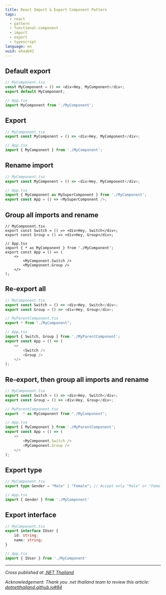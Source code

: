 ```yaml
---
title: React Import & Export Component Pattern
tags:
  - react
  - pattern
  - functional-component
  - import
  - export
  - typescript
language: en
uuid: whaab42
---
```


## Default export

```ts
// MyComponent.tsx
const MyComponent = () => <div>Hey, MyComponent</div>;
export default MyComponent;

// App.tsx
import MyComponent from './MyComponent';
```

## Export

```ts
// MyComponent.tsx
export const MyComponent = () => <div>Hey, MyComponent</div>;

// App.tsx
import { MyComponent } from './MyComponent';
```

## Rename import

```ts
// MyComponent.tsx
export const MyComponent = () => <div>Hey, MyComponent</div>;

// App.tsx
import { MyComponent as MySuperComponent } from './MyComponent';
export const App = () => <MySuperComponent />;
```

## Group all imports and rename

```tsx
// MyComponent.tsx
export const Switch = () => <div>Hey, Switch</div>;
export const Group = () => <div>Hey, Group</div>;

// App.tsx
import { * as MyComponent } from './MyComponent';
export const App = () => (
    <>
        <MyComponent.Switch />
        <MyComponent.Group />
    </>
);
```

## Re-export all

```ts
// MyComponent.tsx
export const Switch = () => <div>Hey, Switch</div>;
export const Group = () => <div>Hey, Group</div>;

// MyParentComponent.tsx
export * from "./MyComponent";

// App.tsx
import { Switch, Group } from './MyParentComponent';
export const App = () => (
    <>
        <Switch />
        <Group />
    </>
);
```

## Re-export, then group all imports and rename

```ts
// MyComponent.tsx
export const Switch = () => <div>Hey, Switch</div>;
export const Group = () => <div>Hey, Group</div>;

// MyParentComponent.tsx
export  * as MyComponent from "./MyComponent";

// App.tsx
import { MyComponent } from './MyParentComponent';
export const App = () => (
    <>
        <MyComponent.Switch />
        <MyComponent.Group />
    </>
);
```

## Export type

```ts
// MyComponent.tsx
export type Gender = "Male" | "Female"; // Accept only "Male" or "Female"

// App.tsx
import { Gender } from './MyComponent'
```

## Export interface

```ts
// MyComponent.tsx
export interface IUser {
    id: string;
    name: string;
}

// App.tsx
import { IUser } from './MyComponent'
```

---


*Cross published at [.NET Thailand](https://www.dotnetthailand.com/frontend-web/react-typescript/design-pattern)*

*Acknowledgement: Thank you .net thailand team to review this article: [dotnetthailand.github.io#84](https://github.com/dotnetthailand/dotnetthailand.github.io/pull/84/files)*
